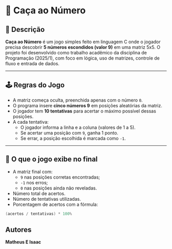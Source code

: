 # 🎯 Caça ao Número

## 📌 Descrição

**Caça ao Número** é um jogo simples feito em linguagem C onde o jogador precisa descobrir **5 números escondidos (valor 9)** em uma matriz 5x5. O projeto foi desenvolvido como trabalho acadêmico da disciplina de Programação (2025/1), com foco em lógica, uso de matrizes, controle de fluxo e entrada de dados.

---

## 🕹️ Regras do Jogo

- A matriz começa oculta, preenchida apenas com o número `0`.
- O programa insere **cinco números 9** em posições aleatórias da matriz.
- O jogador tem **10 tentativas** para acertar o máximo possível dessas posições.
- A cada tentativa:
  - O jogador informa a linha e a coluna (valores de 1 a 5).
  - Se acertar uma posição com `9`, ganha 1 ponto.
  - Se errar, a posição escolhida é marcada como `-1`.

---

## 🧾 O que o jogo exibe no final

- A matriz final com:
  - `9` nas posições corretas encontradas;
  - `-1` nos erros;
  - `0` nas posições ainda não reveladas.
- Número total de acertos.
- Número de tentativas utilizadas.
- Porcentagem de acertos com a fórmula:

```c
(acertos / tentativas) * 100%
```

## Autores

**Matheus E Isaac**